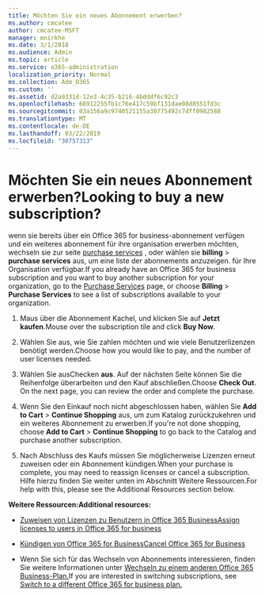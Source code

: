 ```yaml
---
title: Möchten Sie ein neues Abonnement erwerben?
ms.author: cmcatee
author: cmcatee-MSFT
manager: mnirkhe
ms.date: 3/1/2018
ms.audience: Admin
ms.topic: article
ms.service: o365-administration
localization_priority: Normal
ms.collection: Adm_O365
ms.custom: ''
ms.assetid: d2a9331d-12e3-4c35-b216-4bdddf6c92c3
ms.openlocfilehash: 68912255fb1c76e417c59bf131dae08d8551fd3c
ms.sourcegitcommit: 03a156a9c9740521155a30775492c7dff0982588
ms.translationtype: MT
ms.contentlocale: de-DE
ms.lasthandoff: 03/22/2019
ms.locfileid: "30757313"
---
```

# <a name="looking-to-buy-a-new-subscription"></a><span data-ttu-id="740e3-102">Möchten Sie ein neues Abonnement erwerben?</span><span class="sxs-lookup"><span data-stu-id="740e3-102">Looking to buy a new subscription?</span></span>

<span data-ttu-id="740e3-103">wenn sie bereits über ein Office 365 for business-abonnement verfügen und ein weiteres abonnement für ihre organisation erwerben möchten, wechseln sie zur seite [purchase services](https://go.microsoft.com/fwlink/p/?linkid=868433) , oder wählen sie **billing** \> **purchase services** aus, um eine liste der abonnements anzuzeigen. für Ihre Organisation verfügbar.</span><span class="sxs-lookup"><span data-stu-id="740e3-103">If you already have an Office 365 for business subscription and you want to buy another subscription for your organization, go to the [Purchase Services](https://go.microsoft.com/fwlink/p/?linkid=868433) page, or choose **Billing** \> **Purchase Services** to see a list of subscriptions available to your organization.</span></span> 
  
1. <span data-ttu-id="740e3-104">Maus über die Abonnement Kachel, und klicken Sie auf **Jetzt kaufen**.</span><span class="sxs-lookup"><span data-stu-id="740e3-104">Mouse over the subscription tile and click **Buy Now**.</span></span>
    
2. <span data-ttu-id="740e3-105">Wählen Sie aus, wie Sie zahlen möchten und wie viele Benutzerlizenzen benötigt werden.</span><span class="sxs-lookup"><span data-stu-id="740e3-105">Choose how you would like to pay, and the number of user licenses needed.</span></span>
    
3. <span data-ttu-id="740e3-106">Wählen Sie ausChecken **aus**. Auf der nächsten Seite können Sie die Reihenfolge überarbeiten und den Kauf abschließen.</span><span class="sxs-lookup"><span data-stu-id="740e3-106">Choose **Check Out**. On the next page, you can review the order and complete the purchase.</span></span>
    
4. <span data-ttu-id="740e3-107">Wenn Sie den Einkauf noch nicht abgeschlossen haben, wählen Sie **Add to Cart** \> **Continue Shopping** aus, um zum Katalog zurückzukehren und ein weiteres Abonnement zu erwerben.</span><span class="sxs-lookup"><span data-stu-id="740e3-107">If you're not done shopping, choose **Add to Cart** \> **Continue Shopping** to go back to the Catalog and purchase another subscription.</span></span> 
    
5. <span data-ttu-id="740e3-108">Nach Abschluss des Kaufs müssen Sie möglicherweise Lizenzen erneut zuweisen oder ein Abonnement kündigen.</span><span class="sxs-lookup"><span data-stu-id="740e3-108">When your purchase is complete, you may need to reassign licenses or cancel a subscription.</span></span> <span data-ttu-id="740e3-109">Hilfe hierzu finden Sie weiter unten im Abschnitt Weitere Ressourcen.</span><span class="sxs-lookup"><span data-stu-id="740e3-109">For help with this, please see the Additional Resources section below.</span></span>
    
 <span data-ttu-id="740e3-110">**Weitere Ressourcen:**</span><span class="sxs-lookup"><span data-stu-id="740e3-110">**Additional resources:**</span></span>
  
- [<span data-ttu-id="740e3-111">Zuweisen von Lizenzen zu Benutzern in Office 365 Business</span><span class="sxs-lookup"><span data-stu-id="740e3-111">Assign licenses to users in Office 365 for business</span></span>](https://support.office.com/article/997596b5-4173-4627-b915-36abac6786dc)
    
- [<span data-ttu-id="740e3-112">Kündigen von Office 365 for Business</span><span class="sxs-lookup"><span data-stu-id="740e3-112">Cancel Office 365 for Business</span></span>](https://support.office.com/article/b1bc0bef-4608-4601-813a-cdd9f746709a)
    
- <span data-ttu-id="740e3-113">Wenn Sie sich für das Wechseln von Abonnements interessieren, finden Sie weitere Informationen unter [Wechseln zu einem anderen Office 365 Business-Plan.](https://support.office.com/article/73318661-8f33-478b-bcc7-fb8d69dbb22a)</span><span class="sxs-lookup"><span data-stu-id="740e3-113">If you are interested in switching subscriptions, see [Switch to a different Office 365 for business plan.](https://support.office.com/article/73318661-8f33-478b-bcc7-fb8d69dbb22a)</span></span>
    

